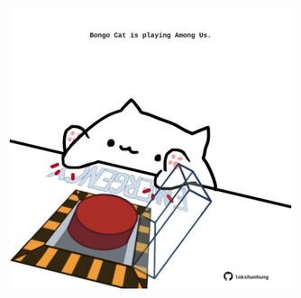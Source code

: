 <!-- built at 19/08/2022, 03:35:10 UTC -->
<p align="center">
  <img width="500" height="500" src="./ReadmeImage.svg">
</p>
